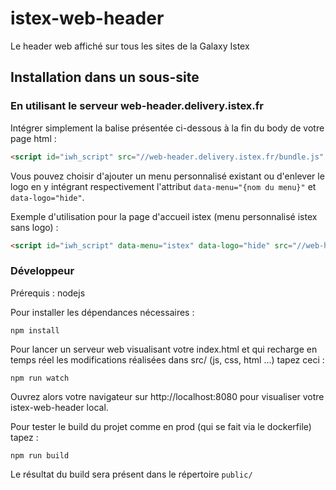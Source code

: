 # istex-web-header

Le header web affiché sur tous les sites de  la Galaxy Istex

## Installation dans un sous-site

### En utilisant le serveur web-header.delivery.istex.fr

Intégrer simplement la balise présentée ci-dessous à la fin du body de votre page html :
```html
<script id="iwh_script" src="//web-header.delivery.istex.fr/bundle.js" ></script>
```
Vous pouvez choisir d'ajouter un menu personnalisé existant ou d'enlever le logo en y intégrant respectivement l'attribut `data-menu="{nom du menu}"` et `data-logo="hide"`.

Exemple d'utilisation pour la page d'accueil istex (menu personnalisé istex sans logo) :
```html
<script id="iwh_script" data-menu="istex" data-logo="hide" src="//web-header.delivery.istex.fr/bundle.js" ></script>
```

### Développeur

Prérequis : nodejs

Pour installer les dépendances nécessaires :
```
npm install
```

Pour lancer un serveur web visualisant votre index.html et qui recharge en temps réel les modifications réalisées dans src/ (js, css, html ...) tapez ceci :
```
npm run watch
```
Ouvrez alors votre navigateur sur http://localhost:8080 pour visualiser votre istex-web-header local.

Pour tester le build du projet comme en prod (qui se fait via le dockerfile) tapez :
```
npm run build
```
Le résultat du build sera présent dans le répertoire `public/`
